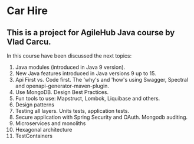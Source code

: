 # Car Hire

## This is a project for AgileHub Java course by Vlad Carcu.

In this course have been discussed the next topics:

1. Java modules (introduced in Java 9 version).
2. New Java features introduced in Java versions 9 up to 15.
3. Api First vs. Code first. The 'why's and 'how's using Swagger, Spectral and openapi-generator-maven-plugin.
4. Use MongoDB. Design Best Practices.
5. Fun tools to use: Mapstruct, Lombok, Liquibase and others.
6. Design patterns
7. Testing all layers. Units tests, application tests.
8. Secure application with Spring Security and OAuth. Mongodb auditing.
9. Microservices and monoliths
10. Hexagonal architecture
11. TestContainers

